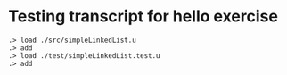 # Testing transcript for hello exercise

```ucm
.> load ./src/simpleLinkedList.u
.> add
.> load ./test/simpleLinkedList.test.u
.> add
```
